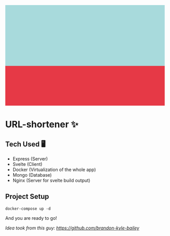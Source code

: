 [![](https://github.com/nicolasgarcia214/url-shortener/blob/main/minus.gif)](#)

# URL-shortener ✨

## Tech Used 🖥

- Express (Server)
- Svelte (Client)
- Docker (Virtualization of the whole app)
- Mongo (Database)
- Nginx (Server for svelte build output)

## Project Setup
```
docker-compose up -d
```
And you are ready to go!

*Idea took from this guy: https://github.com/brandon-kyle-bailey*
